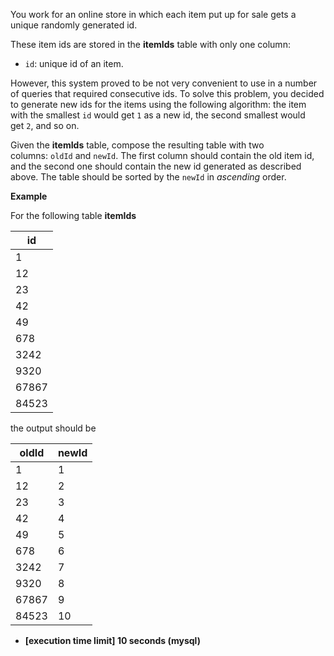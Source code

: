 You work for an online store in which each item put up for sale gets a unique randomly generated id.

These item ids are stored in the **itemIds** table with only one column:

-   `id`: unique id of an item.

However, this system proved to be not very convenient to use in a number of queries that required consecutive ids. To solve this problem, you decided to generate new ids for the items using the following algorithm: the item with the smallest `id` would get `1` as a new id, the second smallest would get `2`, and so on.

Given the **itemIds** table, compose the resulting table with two columns: `oldId` and `newId`. The first column should contain the old item id, and the second one should contain the new id generated as described above. The table should be sorted by the `newId` in *ascending* order.

**Example**

For the following table **itemIds**

| id |
---|
| 1 |
| 12 |
| 23 |
| 42 |
| 49 |
| 678 |
| 3242 |
| 9320 |
| 67867 |
| 84523 |

the output should be

| oldId | newId |
---|---
| 1 | 1 |
| 12 | 2 |
| 23 | 3 |
| 42 | 4 |
| 49 | 5 |
| 678 | 6 |
| 3242 | 7 |
| 9320 | 8 |
| 67867 | 9 |
| 84523 | 10 |

-   **[execution time limit] 10 seconds (mysql)**
